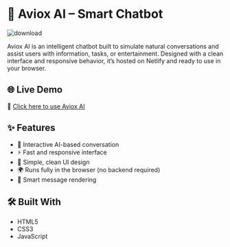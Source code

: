 # 🤖 Aviox AI – Smart Chatbot

![download](https://github.com/user-attachments/assets/41a7a025-1bd0-4a3a-b68d-ba457583bdfa)

Aviox AI is an intelligent chatbot built to simulate natural conversations and assist users with information, tasks, or entertainment. Designed with a clean interface and responsive behavior, it’s hosted on Netlify and ready to use in your browser.

## 🌐 Live Demo

🔗 [Click here to use Aviox AI](https://www.aviox.app.netlify.com)

## ✨ Features

- 🧠 Interactive AI-based conversation
- ⚡ Fast and responsive interface
- 🎨 Simple, clean UI design
- 🌍 Runs fully in the browser (no backend required)
- 💬 Smart message rendering

## 🛠️ Built With

- HTML5
- CSS3
- JavaScript 


